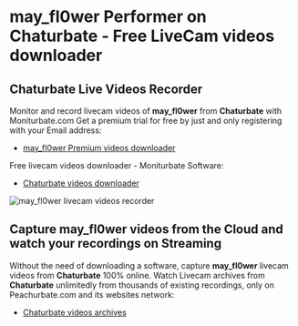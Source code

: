 # may_fl0wer Performer on Chaturbate - Free LiveCam videos downloader

## Chaturbate Live Videos Recorder

Monitor and record livecam videos of **may_fl0wer** from **Chaturbate** with Moniturbate.com
Get a premium trial for free by just and only registering with your Email address:
* [may_fl0wer Premium videos downloader](https://moniturbate.com/request-demo-licence-key.html)

Free livecam videos downloader - Moniturbate Software:
* [Chaturbate videos downloader](https://moniturbate.com/moniturbate-download-software.html)

![may_fl0wer livecam videos recorder](https://peachurnet.com/templates/moniturbate-software.png)


## Capture may_fl0wer videos from the Cloud and watch your recordings on Streaming

Without the need of downloading a software, capture **may_fl0wer** livecam videos from **Chaturbate** 100% online.
Watch Livecam archives from **Chaturbate** unlimitedly from thousands of existing recordings, only on Peachurbate.com and its websites network:
* [Chaturbate videos archives](https://peachurnet.com/)